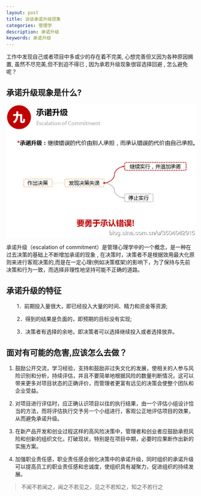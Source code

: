 ```yaml
---
layout: post
title: 谈谈承诺升级现象
categories: 管理学
description: 承诺升级
keywords: 承诺升级
---
```


  工作中发现自己或者项目中多或少的存在着不完美, 心想完善但又因为各种原因搁置, 虽然不尽完美,但不到迫不得已 , 因为承若升级现象很容选择回避 , 怎么避免呢？<!--\n\n-->

## 承诺升级现象是什么?

![承诺升级](/images/posts/manager/escalation-of-Commitment.jpg)

  承诺升级（escalation of commitment）是管理心理学中的一个概念，是一种在过去决策的基础上不断增加承诺的现象 , 在决策时，决策者不是根据效用最大化原则来进行客观决策的,而是在一定心理(例如决策框架)的影响下，为了保持与先前决策和行为一致，而选择非理性地坚持可能不正确的道路。

## 承诺升级的特征

　　1．前期投入量很大，即已经投入大量的时间、精力和资金等资源;  

　　2．得到的结果是负面的，即预期的目标没有实现;
  
　　3．决策者有选择的余地，即决策者可以选择继续投入或者选择放弃。  

## 面对有可能的危害,应该怎么去做？
    
   1. 鼓励公开交流，学习经验，支持和鼓励非过失文化的发展，使相关的人参与风险识别和分析，持续评估，并且不要简单地根据风险的数量判断情况，这可以带来更多对项目状态的正确评价，而管理者更富有远见的决策会使整个团队和企业受益。  

   2. 对项目进行评估时，应正确认识项目以往的执行结果，由一个评估小组设计恰当的方法，而将评估执行交予另一个小组进行，客观公正地评估项目的效果，从而避免承诺升级。  

   3. 在新产品开发和创业过程这样的高风险决策中，管理者和创业者应鼓励承担风险和创新的组织文化，打破现状，特别是在项目中期，必要时应果断作出新的实施方案。

   4. 加强职业责任感，职业责任感会弱化决策中的承诺升级，同时组织的承诺升级可以提高员工的职业责任感和忠诚度，使组织具有凝聚力，促进组织的持续发展。


>不闻不若闻之，闻之不若见之，见之不若知之，知之不若行之
